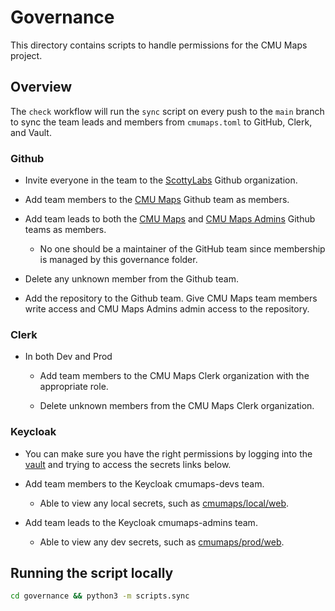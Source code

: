 # Governance

This directory contains scripts to handle permissions for the CMU Maps project.

## Overview

The `check` workflow will run the `sync` script on every push to the `main` branch to sync the team leads and members from `cmumaps.toml` to GitHub, Clerk, and Vault.

### Github

- Invite everyone in the team to the [ScottyLabs](https://github.com/ScottyLabs) Github organization.
  
- Add team members to the [CMU Maps](https://github.com/orgs/ScottyLabs/teams/cmu-maps) Github team as members.

- Add team leads to both the [CMU Maps](https://github.com/orgs/ScottyLabs/teams/cmu-maps) and [CMU Maps Admins](https://github.com/orgs/ScottyLabs/teams/cmu-maps-admins) Github teams as members.
  - No one should be a maintainer of the GitHub team since membership is managed by this governance folder.

- Delete any unknown member from the Github team.

- Add the repository to the Github team. Give CMU Maps team members write access and CMU Maps Admins admin access to the repository.

### Clerk

- In both Dev and Prod
  - Add team members to the CMU Maps Clerk organization with the appropriate role.

  - Delete unknown members from the CMU Maps Clerk organization.

### Keycloak

- You can make sure you have the right permissions by logging into the [vault](https://secrets.scottylabs.org/ui/vault/auth?with=oidc) and trying to access the secrets links below.

- Add team members to the Keycloak cmumaps-devs team.
  - Able to view any local secrets, such as [cmumaps/local/web](https://secrets.scottylabs.org/ui/vault/secrets/ScottyLabs/kv/cmumaps%2Flocal%2Fweb/details).

- Add team leads to the Keycloak cmumaps-admins team.
  - Able to view any dev secrets, such as [cmumaps/prod/web](https://secrets.scottylabs.org/ui/vault/secrets/ScottyLabs/kv/cmumaps%2Fprod%2Fweb/details).

## Running the script locally

```zsh
cd governance && python3 -m scripts.sync
```
